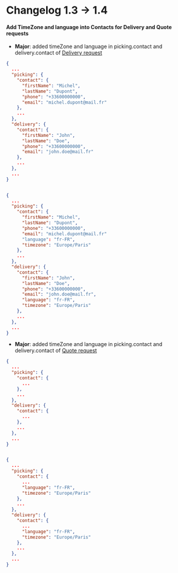 # Changelog 1.3 -> 1.4

#### Add TimeZone and language into Contacts for Delivery and Quote requests

- **Major**: added timeZone and language in picking.contact and delivery.contact of [Delivery request](https://woop.stoplight.io/docs/carrier/b3A6MzYyMDcwOTU) 


<!--
type: tab
title: 1.3
-->

```json
{
  ...
  "picking": {
    "contact": {
      "firstName": "Michel",
      "lastName": "Dupont",
      "phone": "+33600000000",
      "email": "michel.dupont@mail.fr"
    },
    ...
  },
  "delivery": {
    "contact": {
      "firstName": "John",
      "lastName": "Doe",
      "phone": "+33600000000",
      "email": "john.doe@mail.fr"
    },
    ...
  },
  ...
}



```

<!--
type: tab
title: 1.4
-->

```json
{
  ...
  "picking": {
    "contact": {
      "firstName": "Michel",
      "lastName": "Dupont",
      "phone": "+33600000000",
      "email": "michel.dupont@mail.fr"
      "language": "fr-FR",
      "timezone": "Europe/Paris"
    },
    ...
  },
  "delivery": {
    "contact": {
      "firstName": "John",
      "lastName": "Doe",
      "phone": "+33600000000",
      "email": "john.doe@mail.fr",
      "language": "fr-FR",
      "timezone": "Europe/Paris"
    },
    ...
  },
  ...
}
```
<!-- type: tab-end -->


- **Major**: added timeZone and language in picking.contact and delivery.contact of [Quote request](https://woop.stoplight.io/docs/carrier/11ee9587364b9-quote-request)


<!--
type: tab
title: 1.3
-->

```json
{
  ...
  "picking": {
    "contact": {
      ...
    },
    ...
  },
  "delivery": {
    "contact": {
      ...
    },
    ...
  },
  ...
}



```

<!--
type: tab
title: 1.4
-->

```json
{
  ...
  "picking": {
    "contact": {
      ...
      "language": "fr-FR",
      "timezone": "Europe/Paris"
    },
    ...
  },
  "delivery": {
    "contact": {
      ...
      "language": "fr-FR",
      "timezone": "Europe/Paris"
    },
    ...
  },
  ...
}
```
<!-- type: tab-end -->